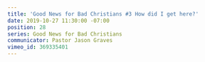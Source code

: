 ```yaml
---
title: 'Good News for Bad Christians #3 How did I get here?'
date: 2019-10-27 11:30:00 -07:00
position: 28
series: Good News for Bad Christians
communicator: Pastor Jason Graves
vimeo_id: 369335401
---
```


